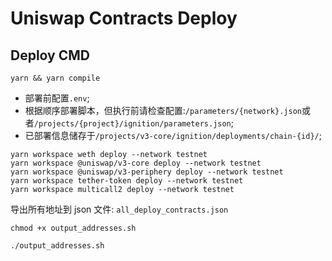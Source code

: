 # Uniswap Contracts Deploy

## Deploy CMD

```shell
yarn && yarn compile
```

- 部署前配置`.env`;
- 根据顺序部署脚本，但执行前请检查配置:`/parameters/{network}.json`或者`/projects/{project}/ignition/parameters.json`;
- 已部署信息储存于`/projects/v3-core/ignition/deployments/chain-{id}/`;

```shell
yarn workspace weth deploy --network testnet
yarn workspace @uniswap/v3-core deploy --network testnet
yarn workspace @uniswap/v3-periphery deploy --network testnet
yarn workspace tether-token deploy --network testnet
yarn workspace multicall2 deploy --network testnet
```

导出所有地址到 json 文件: `all_deploy_contracts.json`

```shell
chmod +x output_addresses.sh

./output_addresses.sh
```
